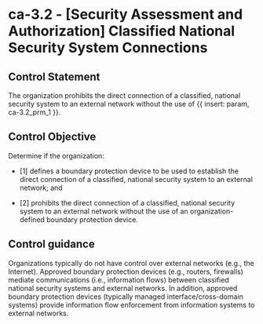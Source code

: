 # ca-3.2 - \[Security Assessment and Authorization\] Classified National Security System Connections

## Control Statement

The organization prohibits the direct connection of a classified, national security system to an external network without the use of {{ insert: param, ca-3.2_prm_1 }}.

## Control Objective

Determine if the organization:

- \[1\] defines a boundary protection device to be used to establish the direct connection of a classified, national security system to an external network; and

- \[2\] prohibits the direct connection of a classified, national security system to an external network without the use of an organization-defined boundary protection device.

## Control guidance

Organizations typically do not have control over external networks (e.g., the Internet). Approved boundary protection devices (e.g., routers, firewalls) mediate communications (i.e., information flows) between classified national security systems and external networks. In addition, approved boundary protection devices (typically managed interface/cross-domain systems) provide information flow enforcement from information systems to external networks.
